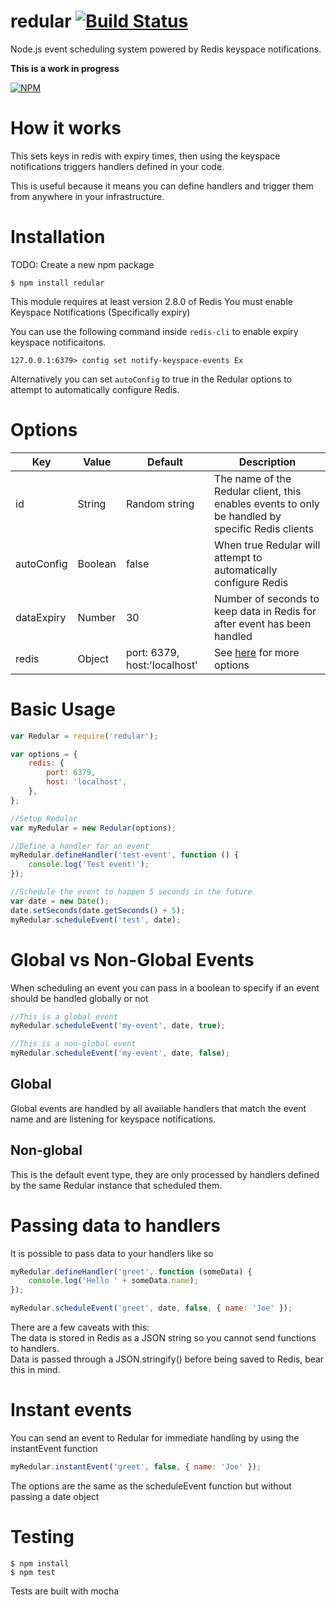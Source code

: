 # redular [![Build Status](https://github.com/KGS-Ben/redular/actions/workflows/main.yml/badge.svg)](https://github.com/KGS-Ben/redular/actions/workflows/main.yml)

Node.js event scheduling system powered by Redis keyspace notifications.

**This is a work in progress**

[![NPM](https://nodei.co/npm/redular.png)](https://nodei.co/npm/redular/)

# How it works

This sets keys in redis with expiry times, then using the keyspace notifications triggers handlers defined in your code.

This is useful because it means you can define handlers and trigger them from anywhere in your infrastructure.

# Installation

TODO: Create a new npm package

```
$ npm install redular
```

This module requires at least version 2.8.0 of Redis
You must enable Keyspace Notifications (Specifically expiry)

You can use the following command inside `redis-cli` to enable expiry keyspace notificaitons.

```
127.0.0.1:6379> config set notify-keyspace-events Ex
```

Alternatively you can set `autoConfig` to true in the Redular options to attempt to automatically
configure Redis.

# Options

| Key        | Value   | Default                      | Description                                                                                      |
| ---------- | ------- | ---------------------------- | ------------------------------------------------------------------------------------------------ |
| id         | String  | Random string                | The name of the Redular client, this enables events to only be handled by specific Redis clients |
| autoConfig | Boolean | false                        | When true Redular will attempt to automatically configure Redis                                  |
| dataExpiry | Number  | 30                           | Number of seconds to keep data in Redis for after event has been handled                         |
| redis      | Object  | port: 6379, host:'localhost' | See [here](https://github.com/mranney/node_redis#rediscreateclient) for more options             |

# Basic Usage

```javascript
var Redular = require('redular');

var options = {
    redis: {
        port: 6379,
        host: 'localhost',
    },
};

//Setup Redular
var myRedular = new Redular(options);

//Define a handler for an event
myRedular.defineHandler('test-event', function () {
    console.log('Test event!');
});

//Schedule the event to happen 5 seconds in the future
var date = new Date();
date.setSeconds(date.getSeconds() + 5);
myRedular.scheduleEvent('test', date);
```

# Global vs Non-Global Events

When scheduling an event you can pass in a boolean to specify if an event should be handled globally or not

```javascript
//This is a global event
myRedular.scheduleEvent('my-event', date, true);

//This is a non-global event
myRedular.scheduleEvent('my-event', date, false);
```

## Global

Global events are handled by all available handlers that match the event name and are listening for keyspace notifications.

## Non-global

This is the default event type, they are only processed by handlers defined by the same Redular instance that scheduled them.

# Passing data to handlers

It is possible to pass data to your handlers like so

```javascript
myRedular.defineHandler('greet', function (someData) {
    console.log('Hello ' + someData.name);
});

myRedular.scheduleEvent('greet', date, false, { name: 'Joe' });
```

There are a few caveats with this:  
The data is stored in Redis as a JSON string so you cannot send functions to handlers.  
Data is passed through a JSON.stringify() before being saved to Redis, bear this in mind.

# Instant events

You can send an event to Redular for immediate handling by using the instantEvent function

```javascript
myRedular.instantEvent('greet', false, { name: 'Joe' });
```

The options are the same as the scheduleEvent function but without passing a date object

# Testing

```
$ npm install
$ npm test
```

Tests are built with mocha
